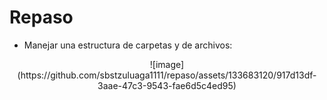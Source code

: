 # Repaso

* Manejar una estructura de carpetas y de archivos:

<center align="center">
![image](https://github.com/sbstzuluaga1111/repaso/assets/133683120/917d13df-3aae-47c3-9543-fae6d5c4ed95)
</center>
